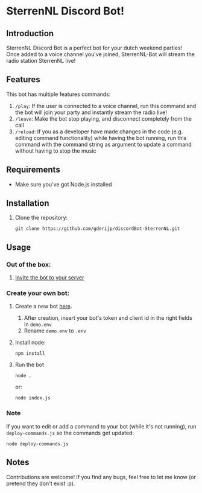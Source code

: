 # SterrenNL Discord Bot!

## Introduction
SterrenNL Discord Bot is a perfect bot for your dutch weekend parties!
Once added to a voice channel you've joined, SterrenNL-Bot will stream the radio station SterrenNL live!

## Features
This bot has multiple features commands:
1. `/play`: If the user is connected to a voice channel, run this command and the bot will join your party and instantly stream the radio live!
2. `/leave`: Make the bot stop playing, and disconnect completely from the call
3. `/reload`: If you as a developer have made changes in the code (e.g. editing command functionality) while having the bot running, run this command with the command string as argument to update a command without having to stop the music

## Requirements
- Make sure you've got Node.js installed

## Installation
1. Clone the repository:
    ```
    git clone https://github.com/gderijp/discordBot-SterrenNL.git
    ```

## Usage
### Out of the box:
1. [Invite the bot to your server](https://discord.com/oauth2/authorize?client_id=1370424211725615134&permissions=8&integration_type=0&scope=bot+applications.commands)

### Create your own bot:
1. Create a new bot [here](discord.com/developers/applications).
    1. After creation, insert your bot's token and client id in the right fields in `demo.env`
    2. Rename `demo.env` to `.env`

2. Install node:
    ```
    npm install
    ```
3. Run the bot
    ```
    node .
    ```
    or:
    ```
    node index.js
    ```

### Note
If you want to edit or add a command to your bot (while it's not running), run `deploy-commands.js` so the commands get updated:
```
node deploy-commands.js
```

## Notes
Contributions are welcome! If you find any bugs, feel free to let me know (or pretend they don't exist :p).